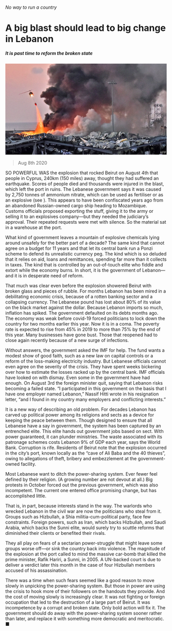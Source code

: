 ###### No way to run a country

# A big blast should lead to big change in Lebanon 

##### It is past time to reform the broken state 

![image](images/20200808_LDP001_0.jpg) 

> Aug 8th 2020 

SO POWERFUL WAS the explosion that rocked Beirut on August 4th that people in Cyprus, 240km (150 miles) away, thought they had suffered an earthquake. Scores of people died and thousands were injured in the blast, which left the port in ruins. The Lebanese government says it was caused by 2,750 tonnes of ammonium nitrate, which can be used as fertiliser or as an explosive (see ). This appears to have been confiscated years ago from an abandoned Russian-owned cargo ship heading to Mozambique. Customs officials proposed exporting the stuff, giving it to the army or selling it to an explosives company—but they needed the judiciary’s approval. Their repeated requests were met with silence. So the material sat in a warehouse at the port.

What kind of government leaves a mountain of explosive chemicals lying around unsafely for the better part of a decade? The same kind that cannot agree on a budget for 11 years and that let its central bank run a Ponzi scheme to defend its unrealistic currency peg. The kind which is so deluded that it relies on aid, loans and remittances, spending far more than it collects in taxes. The kind that is controlled by an out-of-touch elite who fiddle and extort while the economy burns. In short, it is the government of Lebanon—and it is in desperate need of reform.


That much was clear even before the explosion showered Beirut with broken glass and pieces of rubble. For months Lebanon has been mired in a debilitating economic crisis, because of a rotten banking sector and a collapsing currency. The Lebanese pound has lost about 80% of its value on the black market against the dollar. Because Lebanon imports so much, inflation has spiked. The government defaulted on its debts months ago. The economy was weak before covid-19 forced politicians to lock down the country for two months earlier this year. Now it is in a coma. The poverty rate is expected to rise from 45% in 2019 to more than 75% by the end of this year. Many businesses have gone bust. Those that reopened had to close again recently because of a new surge of infections.

Without answers, the government asked the IMF for help. The fund wants a modest show of good faith, such as a new law on capital controls or a reform of the loss-making electricity industry. But Lebanese officials cannot even agree on the severity of the crisis. They have spent weeks bickering over how to estimate the losses racked up by the central bank. IMF officials have looked on with dismay. Even some in the government have had enough. On August 3rd the foreign minister quit, saying that Lebanon risks becoming a failed state. “I participated in this government on the basis that I have one employer named Lebanon,” Nassif Hitti wrote in his resignation letter, “and I found in my country many employers and conflicting interests.”

It is a new way of describing an old problem. For decades Lebanon has carved up political power among its religions and sects as a device for keeping the peace between them. Though designed to ensure that all Lebanese have a say in government, the system has been captured by an entrenched elite. This elite hands out government jobs based on sect. With power guaranteed, it can plunder ministries. The waste associated with its patronage schemes costs Lebanon 9% of GDP each year, says the World Bank. Corruption is rife. Residents of Beirut note that the explosion occurred in the city’s port, known locally as the “cave of Ali Baba and the 40 thieves”, owing to allegations of theft, bribery and embezzlement at the government-owned facility.

Most Lebanese want to ditch the power-sharing system. Ever fewer feel defined by their religion. (A growing number are not devout at all.) Big protests in October forced out the previous government, which was also incompetent. The current one entered office promising change, but has accomplished little.

That is, in part, because interests stand in the way. The warlords who wrecked Lebanon in the civil war are now the politicians who steal from it. Groups such as Hizbullah, a Shia militia-cum-political party, face few constraints. Foreign powers, such as Iran, which backs Hizbullah, and Saudi Arabia, which backs the Sunni elite, would surely try to scuttle reforms that diminished their clients or benefited their rivals.

They all play on fears of a sectarian power-struggle that might leave some groups worse off—or sink the country back into violence. The magnitude of the explosion at the port called to mind the massive car-bomb that killed the prime minister, Rafik Hariri, a Sunni, in 2005. A UN-backed court is due to deliver a verdict later this month in the case of four Hizbullah members accused of his assassination.

There was a time when such fears seemed like a good reason to move slowly in unpicking the power-sharing system. But those in power are using the crisis to hook more of their followers on the handouts they provide. And the cost of moving slowly is increasingly clear. It was not fighting or foreign occupation that led to the destruction of a large part of Beirut. It was incompetence by a corrupt and broken state. Only bold action will fix it. The government should do away with the power-sharing system sooner rather than later, and replace it with something more democratic and meritocratic. ■

